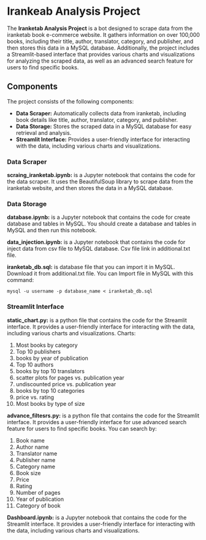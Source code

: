 # Irankeab Analysis Project
The **Iranketab Analysis Project** is a bot designed to scrape data from the iranketab book e-commerce website. It gathers information on over 100,000 books, including their title, author, translator, category, and publisher, and then stores this data in a MySQL database. Additionally, the project includes a Streamlit-based interface that provides various charts and visualizations for analyzing the scraped data, as well as an advanced search feature for users to find specific books.

## Components
The project consists of the following components:

- **Data Scraper:** Automatically collects data from iranketab, including book details like title, author, translator, category, and publisher.
- **Data Storage:** Stores the scraped data in a MySQL database for easy retrieval and analysis.
- **Streamlit Interface:** Provides a user-friendly interface for interacting with the data, including various charts and visualizations.

### Data Scraper
**scraing_iranketab.ipynb:** is a Jupyter notebook that contains the code for the data scraper. It uses the BeautifulSoup library to scrape data from the iranketab website, and then stores the data in a MySQL database.

### Data Storage
**database.ipynb:** is a Jupyter notebook that contains the code for create database and tables in MySQL.
You should create a database and tables in MySQL and then run this notebook.

**data_injection.ipynb:** is a Jupyter notebook that contains the code for inject data from csv file to MySQL database.
Csv file link in additional.txt file.

**iranketab_db.sql:** is database file that you can import it in MySQL. Download it from additional.txt file.
You can Import file in MySQL with this command:
```shell 
mysql -u username -p database_name < iranketab_db.sql
```

### Streamlit Interface
**static_chart.py:** is a python file that contains the code for the Streamlit interface. It provides a user-friendly interface for interacting with the data, including various charts and visualizations.
Charts:
1. Most books by category
2. Top 10 publishers
2. books by year of publication
3. Top 10 authors
4. books by top 10 translators
5. scatter plots for pages vs. publication year
6. undiscounted price vs. publication year
7. books by top 10 categories
8. price vs. rating
9. Most books by type of size


**advance_filtesrs.py:** is a python file that contains the code for the Streamlit interface. It provides a user-friendly interface for use advanced search feature for users to find specific books.
You can search by:
1. Book name
2. Author name
3. Translator name
4. Publisher name
5. Category name
6. Book size
7. Price
8. Rating
9. Number of pages
10. Year of publication
11. Category of book

**Dashboard.ipynb:** is a Jupyter notebook that contains the code for the Streamlit interface. It provides a user-friendly interface for interacting with the data, including various charts and visualizations.

